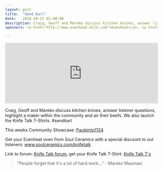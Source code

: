 ```yaml
---
layout: post
title:  "Send Karl"
date:   2018-10-21 01:00:00
description: Craig, Geoff and Mareko discuss kitchen knives, answer listener questions, highlight a maker within the community and air their beefs.
sponsors: <a href="http://www.evenheat-kiln.com">Evenheat</a>, <a href="https://www.soulceramics.com/knifetalk">Soul Ceramics</a>  

---
```


<iframe frameborder='0' height='200px' scrolling='no' seamless src='https://embed.simplecast.com/0d098e80?color=f5f5f5' width='100%'></iframe>

Craig, Geoff and Mareko discuss kitchen knives, answer listener questions, highlight a maker within the community and air their beefs. We also launch the Knife Talk T-Shirts. #sendkarl 

This weeks Community Showcase:  <a href="https://www.instagram.com/paulpinto1124/">Paulpinto1124</a>  

Get your Evenheat oven from Soul Ceramics with a special discount to out listeners: <a href="https://www.soulceramics.com/knifetalk"> www.soulceramics.com/knifetalk</a>  

Link to forum: <a href="http://forum.knifetalk.net">Knife Talk forum</a>, get your Knife Talk T-Shirt: <a href="https://www.chopknives.com/collections/t-shirts/products/knife-talk-t-shirt">Knife Talk T's</a> 




 


<blockquote class="largeQuote">“People forget that it's a lot of hard work...” - Mareko Maumasi</blockquote>



